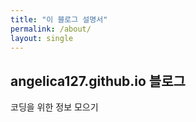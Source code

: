 ```yaml
---
title: "이 블로그 설명서"
permalink: /about/
layout: single
---
```


## angelica127.github.io 블로그

코딩을 위한 정보 모으기
